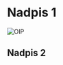 # Nadpis 1

![OIP](https://github.com/user-attachments/assets/d7256982-5427-445b-babf-bae71cf1ee84)


## Nadpis 2

 
